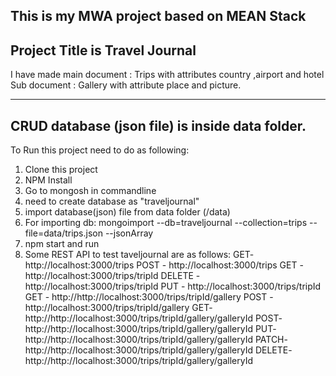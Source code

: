 This is my MWA project based on MEAN Stack
-----------------------------------------
Project Title is Travel Journal
-----------------------------------
I have made main document : Trips with attributes country ,airport and hotel
Sub document : Gallery with attribute place and picture.

---------------------------------------------------------------------------------
CRUD database (json file) is inside data folder.
------------------------------------------------------
To Run this project need to do as following:
1. Clone this project
2. NPM Install
3. Go to mongosh in commandline
4. need to create database as "traveljournal"
5. import database(json) file from data folder (/data)
6. For importing db: mongoimport --db=traveljournal --collection=trips --file=data/trips.json --jsonArray
7. npm start and run
8. Some REST API to test taveljournal  are as follows:
   GET- http://localhost:3000/trips
   POST - http://localhost:3000/trips
   GET - http://localhost:3000/trips/tripId
   DELETE - http://localhost:3000/trips/tripId
   PUT - http://localhost:3000/trips/tripId
   GET - http://http://localhost:3000/trips/tripId/gallery
   POST - http://localhost:3000/trips/tripId/gallery
   GET- http://http://localhost:3000/trips/tripId/gallery/galleryId
   POST- http://http://localhost:3000/trips/tripId/gallery/galleryId
   PUT- http://http://localhost:3000/trips/tripId/gallery/galleryId
   PATCH- http://http://localhost:3000/trips/tripId/gallery/galleryId
   DELETE- http://http://localhost:3000/trips/tripId/gallery/galleryId



